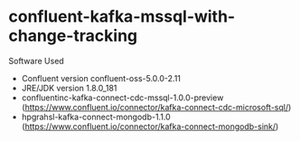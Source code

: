# confluent-kafka-mssql-with-change-tracking 
Software Used
  - Confluent version confluent-oss-5.0.0-2.11 <br />
  - JRE/JDK version 1.8.0_181 <br />
  - confluentinc-kafka-connect-cdc-mssql-1.0.0-preview <br />
     (https://www.confluent.io/connector/kafka-connect-cdc-microsoft-sql/) <br />
  - hpgrahsl-kafka-connect-mongodb-1.1.0 <br />
     (https://www.confluent.io/connector/kafka-connect-mongodb-sink/) <br />
